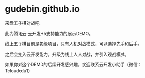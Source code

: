 # gudebin.github.io

来盘五子棋对战吧


此为腾讯云·云开发H5支持能力的展示DEMO。

线上五子棋目前是初级项目，只有人机对战模式，可以选择先手和后手。

之后会接入云开发能力，升级为线上人人对战，并引入观战模式。

如果你对这个DEMO的后续开发感兴趣，欢迎联系云开发小助手（微信：Tcloudedu1）
